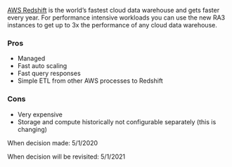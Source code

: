 [AWS Redshift](https://aws.amazon.com/redshift/) is the world’s fastest cloud data warehouse and gets faster every year. For performance intensive workloads you can use the new RA3 instances to get up to 3x the performance of any cloud data warehouse.

### Pros
* Managed
* Fast auto scaling
* Fast query responses
* Simple ETL from other AWS processes to Redshift

### Cons
* Very expensive
* Storage and compute historically not configurable separately (this is changing)

When decision made: 5/1/2020

When decision will be revisited: 5/1/2021

